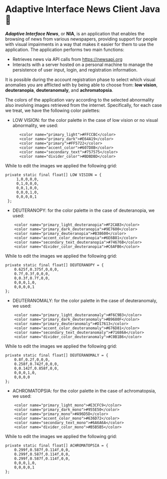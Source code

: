 # Adaptive Interface News Client Java 🔶

***Adaptive Interface News***, or **NIA**, is an application that enables the browsing of news from various newspapers, providing support for people with visual impairments in a way that makes it easier for them to use the application.
The application performs two main functions:
* Retrieves news via API calls from https://newsapi.org
* Interacts with a server hosted on a personal machine to manage the persistence of user input, login, and registration information.

It is possible during the account registration phase to select which visual anomalies you are afflicted with by being able to choose from: **low vision**, **deuteranopia**, **deuteranomaly**, and **achromatopsia**.

The colors of the application vary according to the selected abnormality also involving images retrieved from the internet. Specifically, for each case we treat, we have the following color palettes:
* LOW VISION: for the color palette in the case of low vision or no visual abnormality, we used:
  ```
     <color name="primary_light">#FFCCBC</color> 
     <color name="primary_dark">#E64A19</color> 
     <color name="primary">#FF5722</color>
     <color name="accent_color">#607D8B</color> 
     <color name="secondary_text">#757575</color> 
     <color name="divider_color">#BDBDBD</color> 
  ```
 While to edit the images we applied the following grid:
 ```
 private static final float[] LOW VISION = { 
      1,0,0,0,0,
      0,1,0,0,0, 
      0,0,1,0,0, 
      0,0,0,1,0, 
      0,0,0,0,1
  };
  ```

* DEUTERANOPY: for the color palette in the case of deuteranopia, we used:
```
    <color name="primary_light_deuteranopia">#F2CAB3</color> 
    <color name="primary_dark_deuteranopia">#9E7600</color> 
    <color name="primary_deuteranopia">#B38600</color>
    <color name="accent_color_deuteranopia">#6E6B81</color>
    <color name="secondary_text_deuteranopia">#74676B</color> 
    <color name="divider_color_deuteranopia">#C6AFB6</color>
  ```
  While to edit the images we applied the following grid:
  ```
 private static final float[] DEUTERANOPY = { 
      0.625f,0.375f,0,0,0,
      0.7f,0.3f,0,0,0, 
      0,0.3f,0.7f,0,0, 
      0,0,0,1,0, 
      0,0,0,0,1
  };
  ```
* DEUTERANOMALY: for the color palette in the case of deuteranomaly, we used:
```
    <color name="primary_light_deuteranomaly">#F6C9B3</color> 
    <color name="primary_dark_deuteranomaly">#B9680F</color> 
    <color name="primary_deuteranomaly">#D17613</color>
    <color name="accent_color_deuteranomaly">#676D81</color> 
    <color name="secondary_text_deuteranomaly">#71686A</color> 
    <color name="divider_color_deuteranomaly">#C0B1B6</color>
  ```
While to edit the images we applied the following grid:
  ```
 private static final float[] DEUTERANOMALY = { 
      0.8f,0.2f,0,0,0,
      0.258f,0.742f,0,0,0, 
      0,0.142f,0.858f,0,0, 
      0,0,0,1,0,
      0,0,0,0
  };
  ```
* ACHROMATOPSIA: for the color palette in the case of achromatopsia, we used:
```
    <color name="primary_light_mono">#E3CFC9</color>
    <color name="primary_dark_mono">#955E50</color> 
    <color name="primary_mono">#A96D5D</color>
    <color name="accent_color_mono">#636D72</color> 
    <color name="secondary_text_mono">#6A6A6A</color> 
    <color name="divider_color_mono">#B5B5B5</color>
  ```
While to edit the images we applied the following grid:
  ```
 private static final float[] ACHROMATOPSIA = { 
      0.299f,0.587f,0.114f,0,0,
      0.299f,0.587f,0.114f,0,0, 
      0.299f,0.587f,0.114f,0,0,
      0,0,0,1,0,
      0,0,0,0,1
  };
  ```


